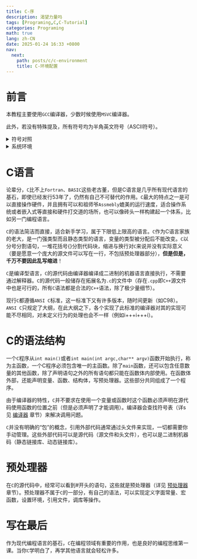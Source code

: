 ```yaml
---
title: C-序
description: 渴望力量吗
tags: [Programing,C,C-Tutorial]
categories: Programing
math: true
lang: zh-CN
date: 2025-01-24 16:33 +0800
nav:
  next: 
    path: posts/c/c-environment
    title: C-环境配置
--- 
```


# 前言

本教程主要使用`GCC`编译器，少数时候使用`MSVC`编译器。

此外，若没有特殊提及，所有符号均为半角英文符号（ASCII符号）。

<Details>
<Summary>符号对照</Summary>

|符号|中文名称|ASCII编码|注|
|:--:|:------:|:-------:|:-:|
|!|感叹号|0x21|
|"|双引号|0x22|
|#|井号|0x23|Number sign|
|$|美元符|0x24|
|%|百分号|0x25|Mod|
|&|和|0x26|And|
|'|单引号|0x27|
|\(|左括号|0x28|
|\)|右括号|0x29|
|*|星号|0x2a|
|+|加号|0x2b|
|,|逗号|0x2c|
|-|减号|0x2d|
|.|点|0x2e|
|/|正斜线|0x2f|正斜杠|
|:|冒号|0x3a|
|;|分号|0x3b|
|<|小于号|0x3c|
|=|等于号|0x3d|
|>|大于号|0x3e|
|?|问号|0x3f|
|@|艾特|0x40|At|
|\[|左方括号|0x5b|中括号|
|<span>\\</span>|反斜线|0x5c|反斜杠|
|\]|右方括号|0x5d|中括号|
|^|插入符|0x5e|
|_|下划线|0x5f|
|`|重音符|0x60|
|\{|左花括号|0x7b|大括号|
|\||竖线|0x7c|
|\}|右花括号|0x7d|大括号|
|~|波浪号|0x7e|

</Details>

<Details>
<Summary>系统环境</Summary>

- OS: Windows 10 Pro for Workstation, 10.0.19045.4894(Win10 22H2 2022 Update), 64bit, English / Archlinux x86_64, Linux 6.12.10-arch1-1 / WSL2 Ubuntu Latest

- Processor: Intel Core i9-13900HX@5.2GHz

- DRAM: DDR5 5600MHz, 16Gx2

- GCC-Version: 11.3 & msvcrt-10.0.0-r3 & std-C17 & 64bit, Dev-cpp 5.11 & TDM-GCC 4.9.2, 64bit

- MSVC-Version: 19.41.34123, VisualStudio 2022 Community, WindowsSDK 10.0.22621.0, 64bit

</Details>

# C语言

论辈分，`C`比不上`Fortran`、`BASIC`这些老古董，但是C语言是几乎所有现代语言的基石，即使已经发行53年了，仍然有自己不可替代的作用。`C`最大的特点之一是可以直接操作硬件，并且拥有可以和祖师爷`Assmebly`媲美的运行速度，适合操作系统或者嵌入式等直接和硬件打交道的场所，也可以像砖头一样构建起一个体系，比如另一门编程语言。

`C`的语法简洁而直接，适合新手学习，属于下限低上限高的语言。`C`作为C语言家族的老大，是一门强类型而且静态类型的语言，变量的类型被分配后不能改变。`C`以分号分割语句，一堆花括号{}分割代码块，缩进与换行对`C`来说并没有实际意义（要是愿意一个庞大的源文件可以写在一行，不包括预处理器部分），__但是但是，千万不要因此乱写缩进__！

`C`是编译型语言，`C`的源代码由编译器编译成二进制的机器语言直接执行，不需要通过解释器。`C`的源代码一般储存在拓展名为`.c`的文件中（存在`.cpp`即`C++`源文件中也是可行的，所有`C`语法都是合法的`C++`语法，除了极少量细节）。

现行`C`都遵循`ANSI C`标准，这一标准下又有许多版本，随时间更新（如C98）。`ANSI C`只规定了大纲，在此大纲之下，各个实现了此标准的编译器对其的实现可能不尽相同，对未定义行为的处理也会不一样（例如i+++i+++i）。

# C的语法结构

一个`C`程序从`int main()`或者`int main(int argc,char** argv)`函数开始执行，称为主函数，一个C程序必须包含唯一的主函数。除了`main`函数，还可以包含任意数量的其他函数，除了声明语句之外的所有语句都只能在函数体内部使用。在函数体外部，还能声明变量、函数、结构体，写预处理器。这些部分共同组成了一个程序。

由于编译器的特性，`C`并不要求在使用一个变量或函数时这个函数必须声明在源代码使用函数的位置之前（但是必须声明了才能调用）。编译器会查找符号表（详s见 [编译器](../c-compiler) 章节）来解决调用问题。

`C`并没有明确的“包”的概念，引用外部代码通常通过头文件来实现，一切都需要你手动管理。这些外部代码可以是源代码（源文件和头文件），也可以是二进制机器码（静态链接库、动态链接库）。

# 预处理器

在`C`的源代码中，经常可以看到#开头的语句，这些就是预处理器（详见 [预处理器](../c-preprocessor) 章节）。预处理器不属于`C`的一部分，有自己的语法，可以实现定义字面常量、宏函数，设置环境，引用文件，调库等操作。

# 写在最后

作为现代编程语言的基石，`C`在编程领域有重要的作用，也是良好的编程思维第一课。当你`C`学明白了，再学其他语言就会轻松许多。